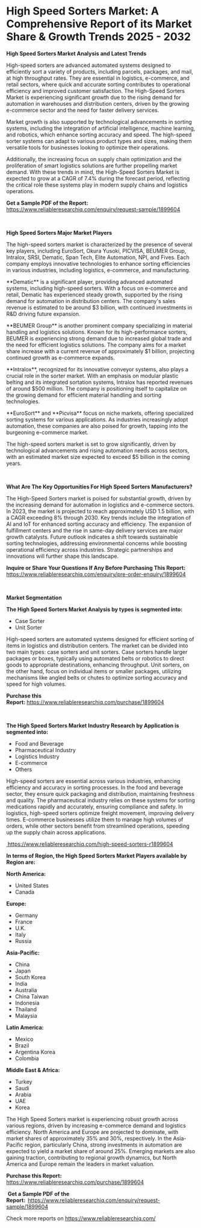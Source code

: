 <p><h1>High Speed Sorters Market: A Comprehensive Report of its Market Share & Growth Trends 2025 - 2032</h1></p><p><strong>High Speed Sorters Market Analysis and Latest Trends</strong></p>
<p><p>High-speed sorters are advanced automated systems designed to efficiently sort a variety of products, including parcels, packages, and mail, at high throughput rates. They are essential in logistics, e-commerce, and retail sectors, where quick and accurate sorting contributes to operational efficiency and improved customer satisfaction. The High-Speed Sorters Market is experiencing significant growth due to the rising demand for automation in warehouses and distribution centers, driven by the growing e-commerce sector and the need for faster delivery services.</p><p>Market growth is also supported by technological advancements in sorting systems, including the integration of artificial intelligence, machine learning, and robotics, which enhance sorting accuracy and speed. The high-speed sorter systems can adapt to various product types and sizes, making them versatile tools for businesses looking to optimize their operations. </p><p>Additionally, the increasing focus on supply chain optimization and the proliferation of smart logistics solutions are further propelling market demand. With these trends in mind, the High-Speed Sorters Market is expected to grow at a CAGR of 7.4% during the forecast period, reflecting the critical role these systems play in modern supply chains and logistics operations.</p></p>
<p><strong>Get a Sample PDF of the Report:&nbsp;</strong> <a href="https://www.reliableresearchiq.com/enquiry/request-sample/1899604?utm_campaign=2257&utm_medium=2&utm_source=Github&utm_content=ia&utm_term=20022025&utm_id=high-speed-sorters">https://www.reliableresearchiq.com/enquiry/request-sample/1899604</a></p>
<p>&nbsp;</p>
<p><strong>High Speed Sorters Major Market Players</strong></p>
<p><p>The high-speed sorters market is characterized by the presence of several key players, including EuroSort, Okura Yusoki, PICVISA, BEUMER Group, Intralox, SRSI, Dematic, Span Tech, Elite Automation, NPI, and Fives. Each company employs innovative technologies to enhance sorting efficiencies in various industries, including logistics, e-commerce, and manufacturing.</p><p>**Dematic** is a significant player, providing advanced automated systems, including high-speed sorters. With a focus on e-commerce and retail, Dematic has experienced steady growth, supported by the rising demand for automation in distribution centers. The company's sales revenue is estimated to be around $3 billion, with continued investments in R&D driving future expansion.</p><p>**BEUMER Group** is another prominent company specializing in material handling and logistics solutions. Known for its high-performance sorters, BEUMER is experiencing strong demand due to increased global trade and the need for efficient logistics solutions. The company aims for a market share increase with a current revenue of approximately $1 billion, projecting continued growth as e-commerce expands.</p><p>**Intralox**, recognized for its innovative conveyor systems, also plays a crucial role in the sorter market. With an emphasis on modular plastic belting and its integrated sortation systems, Intralox has reported revenues of around $500 million. The company is positioning itself to capitalize on the growing demand for efficient material handling and sorting technologies.</p><p>**EuroSort** and **Picvisa** focus on niche markets, offering specialized sorting systems for various applications. As industries increasingly adopt automation, these companies are also poised for growth, tapping into the burgeoning e-commerce market.</p><p>The high-speed sorters market is set to grow significantly, driven by technological advancements and rising automation needs across sectors, with an estimated market size expected to exceed $5 billion in the coming years.</p></p>
<p>&nbsp;</p>
<p><strong>What Are The Key Opportunities For High Speed Sorters Manufacturers?</strong></p>
<p><p>The High-Speed Sorters market is poised for substantial growth, driven by the increasing demand for automation in logistics and e-commerce sectors. In 2023, the market is projected to reach approximately USD 1.5 billion, with a CAGR exceeding 8% through 2030. Key trends include the integration of AI and IoT for enhanced sorting accuracy and efficiency. The expansion of fulfillment centers and the rise in same-day delivery services are major growth catalysts. Future outlook indicates a shift towards sustainable sorting technologies, addressing environmental concerns while boosting operational efficiency across industries. Strategic partnerships and innovations will further shape this landscape.</p></p>
<p><strong>Inquire or Share Your Questions If Any Before Purchasing This Report:</strong> <a href="https://www.reliableresearchiq.com/enquiry/pre-order-enquiry/1899604?utm_campaign=2257&utm_medium=2&utm_source=Github&utm_content=ia&utm_term=20022025&utm_id=high-speed-sorters">https://www.reliableresearchiq.com/enquiry/pre-order-enquiry/1899604</a></p>
<p>&nbsp;</p>
<p><strong>Market Segmentation</strong></p>
<p><strong>The High Speed Sorters Market Analysis by types is segmented into:</strong></p>
<p><ul><li>Case Sorter</li><li>Unit Sorter</li></ul></p>
<p><p>High-speed sorters are automated systems designed for efficient sorting of items in logistics and distribution centers. The market can be divided into two main types: case sorters and unit sorters. Case sorters handle larger packages or boxes, typically using automated belts or robotics to direct goods to appropriate destinations, enhancing throughput. Unit sorters, on the other hand, focus on individual items or smaller packages, utilizing mechanisms like angled belts or chutes to optimize sorting accuracy and speed for high volumes.</p></p>
<p><strong>Purchase this Report:&nbsp;</strong><a href="https://www.reliableresearchiq.com/purchase/1899604?utm_campaign=2257&utm_medium=2&utm_source=Github&utm_content=ia&utm_term=20022025&utm_id=high-speed-sorters">https://www.reliableresearchiq.com/purchase/1899604</a></p>
<p>&nbsp;</p>
<p><strong>The High Speed Sorters Market Industry Research by Application is segmented into:</strong></p>
<p><ul><li>Food and Beverage</li><li>Pharmaceutical Industry</li><li>Logistics Industry</li><li>E-commerce</li><li>Others</li></ul></p>
<p><p>High-speed sorters are essential across various industries, enhancing efficiency and accuracy in sorting processes. In the food and beverage sector, they ensure quick packaging and distribution, maintaining freshness and quality. The pharmaceutical industry relies on these systems for sorting medications rapidly and accurately, ensuring compliance and safety. In logistics, high-speed sorters optimize freight movement, improving delivery times. E-commerce businesses utilize them to manage high volumes of orders, while other sectors benefit from streamlined operations, speeding up the supply chain across applications.</p></p>
<p><a href="https://www.reliableresearchiq.com/high-speed-sorters-r1899604?utm_campaign=2257&utm_medium=2&utm_source=Github&utm_content=ia&utm_term=20022025&utm_id=high-speed-sorters">&nbsp;https://www.reliableresearchiq.com/high-speed-sorters-r1899604</a></p>
<p><strong>In terms of Region, the High Speed Sorters Market Players available by Region are:</strong></p>
<p>
    <p> <strong> North America: </strong>
        <ul>
            <li>United States</li>
            <li>Canada</li>
        </ul>
        </p> 
    <p> <strong> Europe: </strong>
        <ul>
            <li>Germany</li>
            <li>France</li>
            <li>U.K.</li>
            <li>Italy</li>
            <li>Russia</li>
        </ul>
        </p> 
    <p> <strong> Asia-Pacific: </strong>
        <ul>
            <li>China</li>
            <li>Japan</li>
            <li>South Korea</li>
            <li>India</li>
            <li>Australia</li>
            <li>China Taiwan</li>
            <li>Indonesia</li>
            <li>Thailand</li>
            <li>Malaysia</li>
        </ul>
        </p> 
    <p> <strong> Latin America: </strong>
        <ul>
            <li>Mexico</li>
            <li>Brazil</li>
            <li>Argentina Korea</li>
            <li>Colombia</li>
        </ul>
        </p> 
    <p> <strong> Middle East & Africa: </strong>
        <ul>
            <li>Turkey</li>
            <li>Saudi</li>
            <li>Arabia</li>
            <li>UAE</li>
            <li>Korea</li>
        </ul>
    </p>
    </p>
<p><p>The High Speed Sorters market is experiencing robust growth across various regions, driven by increasing e-commerce demand and logistics efficiency. North America and Europe are projected to dominate, with market shares of approximately 35% and 30%, respectively. In the Asia-Pacific region, particularly China, strong investments in automation are expected to yield a market share of around 25%. Emerging markets are also gaining traction, contributing to regional growth dynamics, but North America and Europe remain the leaders in market valuation.</p></p>
<p><strong>Purchase this Report: </strong><a href="https://www.reliableresearchiq.com/purchase/1899604?utm_campaign=2257&utm_medium=2&utm_source=Github&utm_content=ia&utm_term=20022025&utm_id=high-speed-sorters">https://www.reliableresearchiq.com/purchase/1899604</a></p>
<p>&nbsp;<strong>Get a Sample PDF of the Report:&nbsp;&nbsp;</strong><a href="https://www.reliableresearchiq.com/enquiry/request-sample/1899604?utm_campaign=2257&utm_medium=2&utm_source=Github&utm_content=ia&utm_term=20022025&utm_id=high-speed-sorters">https://www.reliableresearchiq.com/enquiry/request-sample/1899604</a></p>
<p><strong></strong></p>
<p>Check more reports on <a href="https://www.reliableresearchiq.com/?utm_campaign=2257&utm_medium=2&utm_source=Github&utm_content=ia&utm_term=20022025&utm_id=high-speed-sorters">https://www.reliableresearchiq.com/</a></p>